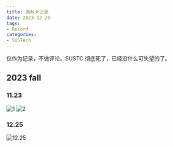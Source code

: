 ```yaml
---
title: 南科大记录
date: 2023-12-25 
tags:
- Record
categories:
- SUSTech
---
```

仅作为记录，不做评论。SUSTC 彻底死了，已经没什么可失望的了。

## 2023 fall

### 11.23

![1](积分选课.jpg)
![2](版本遥遥领先.jpg)

### 12.25

![12.25](12.25.png)

